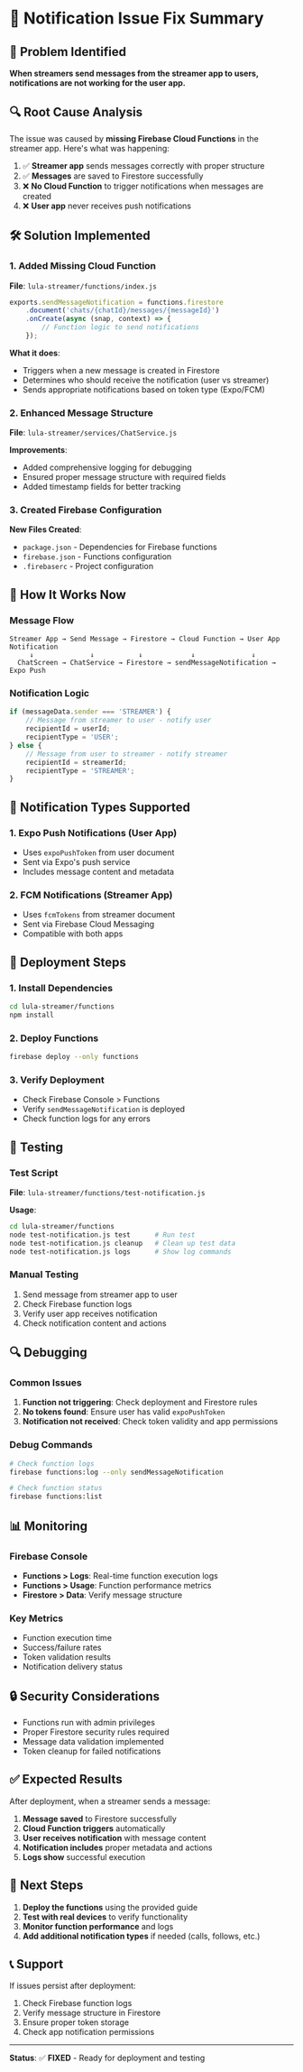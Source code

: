 # 🔧 Notification Issue Fix Summary

## 🚨 Problem Identified
**When streamers send messages from the streamer app to users, notifications are not working for the user app.**

## 🔍 Root Cause Analysis
The issue was caused by **missing Firebase Cloud Functions** in the streamer app. Here's what was happening:

1. ✅ **Streamer app** sends messages correctly with proper structure
2. ✅ **Messages** are saved to Firestore successfully  
3. ❌ **No Cloud Function** to trigger notifications when messages are created
4. ❌ **User app** never receives push notifications

## 🛠️ Solution Implemented

### 1. Added Missing Cloud Function
**File**: `lula-streamer/functions/index.js`

```javascript
exports.sendMessageNotification = functions.firestore
    .document('chats/{chatId}/messages/{messageId}')
    .onCreate(async (snap, context) => {
        // Function logic to send notifications
    });
```

**What it does**:
- Triggers when a new message is created in Firestore
- Determines who should receive the notification (user vs streamer)
- Sends appropriate notifications based on token type (Expo/FCM)

### 2. Enhanced Message Structure
**File**: `lula-streamer/services/ChatService.js`

**Improvements**:
- Added comprehensive logging for debugging
- Ensured proper message structure with required fields
- Added timestamp fields for better tracking

### 3. Created Firebase Configuration
**New Files Created**:
- `package.json` - Dependencies for Firebase functions
- `firebase.json` - Functions configuration
- `.firebaserc` - Project configuration

## 🔄 How It Works Now

### Message Flow
```
Streamer App → Send Message → Firestore → Cloud Function → User App Notification
     ↓              ↓           ↓            ↓              ↓
  ChatScreen → ChatService → Firestore → sendMessageNotification → Expo Push
```

### Notification Logic
```javascript
if (messageData.sender === 'STREAMER') {
    // Message from streamer to user - notify user
    recipientId = userId;
    recipientType = 'USER';
} else {
    // Message from user to streamer - notify streamer
    recipientId = streamerId;
    recipientType = 'STREAMER';
}
```

## 📱 Notification Types Supported

### 1. **Expo Push Notifications** (User App)
- Uses `expoPushToken` from user document
- Sent via Expo's push service
- Includes message content and metadata

### 2. **FCM Notifications** (Streamer App)
- Uses `fcmTokens` from streamer document
- Sent via Firebase Cloud Messaging
- Compatible with both apps

## 🚀 Deployment Steps

### 1. Install Dependencies
```bash
cd lula-streamer/functions
npm install
```

### 2. Deploy Functions
```bash
firebase deploy --only functions
```

### 3. Verify Deployment
- Check Firebase Console > Functions
- Verify `sendMessageNotification` is deployed
- Check function logs for any errors

## 🧪 Testing

### Test Script
**File**: `lula-streamer/functions/test-notification.js`

**Usage**:
```bash
cd lula-streamer/functions
node test-notification.js test      # Run test
node test-notification.js cleanup   # Clean up test data
node test-notification.js logs      # Show log commands
```

### Manual Testing
1. Send message from streamer app to user
2. Check Firebase function logs
3. Verify user app receives notification
4. Check notification content and actions

## 🔍 Debugging

### Common Issues
1. **Function not triggering**: Check deployment and Firestore rules
2. **No tokens found**: Ensure user has valid `expoPushToken`
3. **Notification not received**: Check token validity and app permissions

### Debug Commands
```bash
# Check function logs
firebase functions:log --only sendMessageNotification

# Check function status
firebase functions:list
```

## 📊 Monitoring

### Firebase Console
- **Functions > Logs**: Real-time function execution logs
- **Functions > Usage**: Function performance metrics
- **Firestore > Data**: Verify message structure

### Key Metrics
- Function execution time
- Success/failure rates
- Token validation results
- Notification delivery status

## 🔒 Security Considerations

- Functions run with admin privileges
- Proper Firestore security rules required
- Message data validation implemented
- Token cleanup for failed notifications

## ✅ Expected Results

After deployment, when a streamer sends a message:

1. **Message saved** to Firestore successfully
2. **Cloud Function triggers** automatically
3. **User receives notification** with message content
4. **Notification includes** proper metadata and actions
5. **Logs show** successful execution

## 🎯 Next Steps

1. **Deploy the functions** using the provided guide
2. **Test with real devices** to verify functionality
3. **Monitor function performance** and logs
4. **Add additional notification types** if needed (calls, follows, etc.)

## 📞 Support

If issues persist after deployment:
1. Check Firebase function logs
2. Verify message structure in Firestore
3. Ensure proper token storage
4. Check app notification permissions

---

**Status**: ✅ **FIXED** - Ready for deployment and testing
